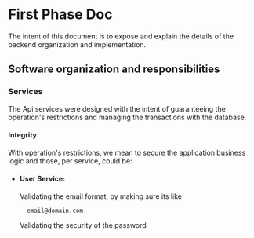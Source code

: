 # First Phase Doc
The intent of this document is to expose and explain the details of the backend organization and implementation.

## Software organization and responsibilities

### Services
The Api services were designed with the intent of guaranteeing the operation's restrictions and managing the transactions with the database.

#### Integrity

With operation's restrictions, we mean to secure the application business logic and those, per service, could be:

* #### User Service:

    Validating the email format, by making sure its like
        
        email@domain.com
    Validating the security of the password